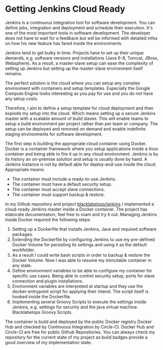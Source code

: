 # Getting Jenkins Cloud Ready

Jenkins is a continuous integration tool for software development. You can define jobs, integration and deployment and schedule their execution. It's one of the most important tools in software development. The developer does not have to wait for a feedback but will be informed with detailed infos on how his new feature has fared inside the environments.

Jenkins tend to get bulky in time. Projects have to set up their unique demands, e.g. software versions and installations (Java 6-8, Tomcat, JBoss, Websphere).  As a result, a master-slave setup can ease the complexity of setting up Jenkins but setting up the master-slave environment itself remains.

The perfect solution is the cloud where you can setup any complex environment with containers and setup templates. Especially the Google Compute Engine looks interesting as you pay for use and you do not have any setup costs.

Therefore, I aim to define a setup template for cloud deployment and then explode my setup into the cloud. Which means setting up a secure Jenkins master with a scalable amount of build slaves. This will enable teams to setup a build environment per project rather than per team or company. The setup can be deployed and removed on demand and enable indefinite staging environments for software development.

The first step is building the appropriate cloud container using Docker. Docker is a container framework where you setup applications inside a linux container and being able to fire it up in any cloud environment. Jenkins is by its history an on-premise solution and setup is usually done by hand. A Jenkins instance is not by default able for deploy-and-use inside the cloud. Appropriate means:

* The container must include a ready-to-use Jenkins.
* The container must have a default security setup.
* The container must accept slave connections.
* The container must support backup & restore.

In my Github repository and project [blacklabelops/jenkins](https://github.com/blacklabelops/jenkins) I implemented a cloud-ready Jenkins master inside a Docker container. The project has elaborate documentation, feel free to roam and try it out. Managing Jenkins inside Docker required the following steps:

1. Setting up a Dockerfile that installs Jenkins, Java and required software packages.
1. Extending the Dockerfile by configuring Jenkins to use my pre-defined Docker Volume for persisting its settings and using it as the default workfolder.
1. As a result I could write bash scripts in order to backup & restore the Docker Volume. Now I was able to resume my immutable container in any state.
1. Define environment variables to be able to configure my container for specific use cases. Being able to control security setup, ports for slave connection and plugin installations.
1. Environment variables are interpreted at startup and they use the docker-entrypoint script for applying their intend. The script itself is hooked inside the Dockerfile.
1. Implementing several Groovy Scripts to execute the settings inside Jenkins, e.g. settings for security and the java virtual machine. Blacklabelops Groovy Scripts.

The container is build and deployed by the public Docker registry Docker Hub and checked by Continuous Integration by Circle-CI. Docker Hub and Circle-CI are free for public Github Repositories. You can always check my repository for the current state of my project as build badges provide a good overview of my implementation state.

